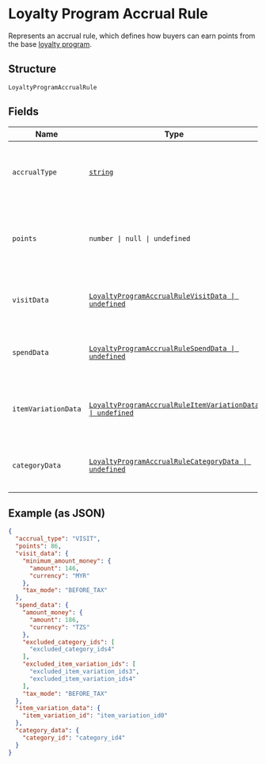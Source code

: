 
# Loyalty Program Accrual Rule

Represents an accrual rule, which defines how buyers can earn points from the base [loyalty program](../../doc/models/loyalty-program.md).

## Structure

`LoyaltyProgramAccrualRule`

## Fields

| Name | Type | Tags | Description |
|  --- | --- | --- | --- |
| `accrualType` | [`string`](../../doc/models/loyalty-program-accrual-rule-type.md) | Required | The type of the accrual rule that defines how buyers can earn points. |
| `points` | `number \| null \| undefined` | Optional | The number of points that<br>buyers earn based on the `accrual_type`.<br>**Constraints**: `>= 1` |
| `visitData` | [`LoyaltyProgramAccrualRuleVisitData \| undefined`](../../doc/models/loyalty-program-accrual-rule-visit-data.md) | Optional | Represents additional data for rules with the `VISIT` accrual type. |
| `spendData` | [`LoyaltyProgramAccrualRuleSpendData \| undefined`](../../doc/models/loyalty-program-accrual-rule-spend-data.md) | Optional | Represents additional data for rules with the `SPEND` accrual type. |
| `itemVariationData` | [`LoyaltyProgramAccrualRuleItemVariationData \| undefined`](../../doc/models/loyalty-program-accrual-rule-item-variation-data.md) | Optional | Represents additional data for rules with the `ITEM_VARIATION` accrual type. |
| `categoryData` | [`LoyaltyProgramAccrualRuleCategoryData \| undefined`](../../doc/models/loyalty-program-accrual-rule-category-data.md) | Optional | Represents additional data for rules with the `CATEGORY` accrual type. |

## Example (as JSON)

```json
{
  "accrual_type": "VISIT",
  "points": 86,
  "visit_data": {
    "minimum_amount_money": {
      "amount": 146,
      "currency": "MYR"
    },
    "tax_mode": "BEFORE_TAX"
  },
  "spend_data": {
    "amount_money": {
      "amount": 186,
      "currency": "TZS"
    },
    "excluded_category_ids": [
      "excluded_category_ids4"
    ],
    "excluded_item_variation_ids": [
      "excluded_item_variation_ids3",
      "excluded_item_variation_ids4"
    ],
    "tax_mode": "BEFORE_TAX"
  },
  "item_variation_data": {
    "item_variation_id": "item_variation_id0"
  },
  "category_data": {
    "category_id": "category_id4"
  }
}
```

